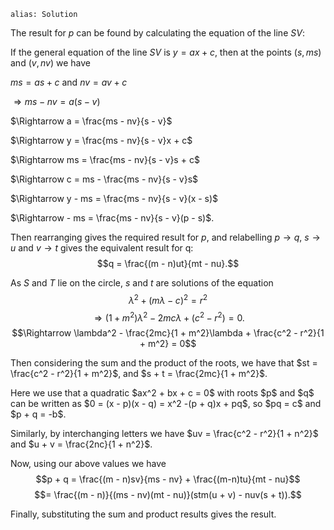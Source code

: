 ````
alias: Solution
````

The result for $p$ can be found by calculating the equation of the line $SV$:

If the general equation of the line $SV$ is $y = ax + c$, then at the points $(s,ms)$ and $(v,nv)$ we have

$ms = as + c$ and $nv = av + c$

$\Rightarrow ms - nv = a(s - v)$

$\Rightarrow a = \frac{ms - nv}{s - v}$

$\Rightarrow y = \frac{ms - nv}{s - v}x + c$

$\Rightarrow ms = \frac{ms - nv}{s - v}s + c$

$\Rightarrow c = ms - \frac{ms - nv}{s - v}s$

$\Rightarrow y - ms = \frac{ms - nv}{s - v}(x - s)$

$\Rightarrow - ms = \frac{ms - nv}{s - v}(p - s)$.

Then rearranging gives the required result for $p$, and relabelling $p \rightarrow q$, $s \rightarrow u$ and $v \rightarrow t$ gives the equivalent result for q:
$$q = \frac{(m - n)ut}{mt - nu}.$$

As $S$ and $T$ lie on the circle, $s$ and $t$ are solutions of the equation
$$\lambda^2 + (m\lambda - c)^2 = r^2$$
$$\Rightarrow (1 + m^2)\lambda^2 - 2mc\lambda + (c^2 - r^2) = 0.$$
$$\Rightarrow \lambda^2 - \frac{2mc}{1 + m^2}\lambda + \frac{c^2 - r^2}{1 + m^2} = 0$$

Then considering the sum and the product of the roots, we have that
$st = \frac{c^2 - r^2}{1 + m^2}$, and $s + t = \frac{2mc}{1 + m^2}$.

<div class="chalk pull-right">
Here we use that a quadratic $ax^2 + bx + c = 0$ with roots $p$ and $q$ can be written as $0 = (x - p)(x - q) = x^2 -(p + q)x + pq$, so $pq = c$ and $p + q = -b$.
</div>

Similarly, by interchanging letters we have $uv = \frac{c^2 - r^2}{1 + n^2}$ and $u + v = \frac{2nc}{1 + n^2}$.

Now, using our above values we have
$$p + q = \frac{(m - n)sv}{ms - nv} + \frac{(m-n)tu}{mt - nu}$$
$$= \frac{(m - n)}{(ms - nv)(mt - nu)}(stm(u + v) - nuv(s + t)).$$

Finally, substituting the sum and product results gives the result.